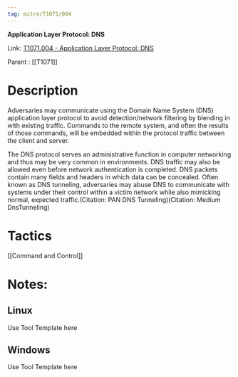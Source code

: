 ```yaml
---
tag: mitre/T1071/004
---
```


**Application Layer Protocol: DNS**

Link: [T1071.004 - Application Layer Protocol: DNS](https://attack.mitre.org/techniques/T1071/004)

Parent : [[T1071]]


# Description

Adversaries may communicate using the Domain Name System (DNS) application layer protocol to avoid detection/network filtering by blending in with existing traffic. Commands to the remote system, and often the results of those commands, will be embedded within the protocol traffic between the client and server. 

The DNS protocol serves an administrative function in computer networking and thus may be very common in environments. DNS traffic may also be allowed even before network authentication is completed. DNS packets contain many fields and headers in which data can be concealed. Often known as DNS tunneling, adversaries may abuse DNS to communicate with systems under their control within a victim network while also mimicking normal, expected traffic.(Citation: PAN DNS Tunneling)(Citation: Medium DnsTunneling) 

# Tactics


[[Command and Control]]


# Notes:

## Linux

Use Tool Template here

## Windows

Use Tool Template here